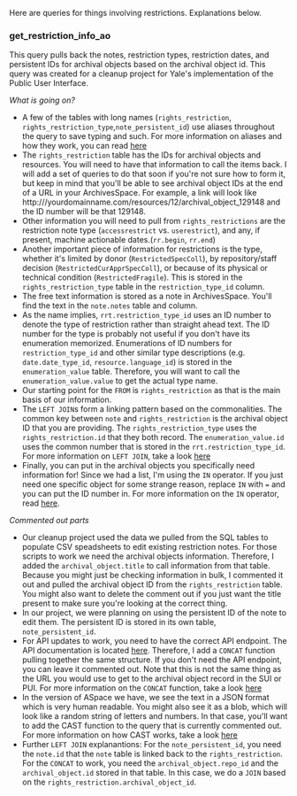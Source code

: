 Here are queries for things involving restrictions. Explanations below.

### get_restriction_info_ao
This query pulls back the notes, restriction types, restriction dates, and persistent IDs for archival objects based on the archival object id. This query was created for a cleanup project for Yale's implementation of the Public User Interface.

*What is going on?*
+ A few of the tables with long names (`rights_restriction`, `rights_restriction_type`,`note_persistent_id`) use aliases throughout the query to save typing and such. For more information on aliases and how they work, you can read [here](https://www.w3schools.com/sql/sql_alias.asp "SQL Alias syntax")
+ The `rights_restriction` table has the IDs for archival objects and resources. You will need to have that information to call the items back. I will add a set of queries to do that soon if you're not sure how to form it, but keep in mind that you'll be able to see archival object IDs at the end of a URL in your ArchivesSpace. For example, a link will look like http:///yourdomainname.com/resources/12/archival_object_129148 and the ID number will be that 129148.
+ Other information you will need to pull from `rights_restrictions` are the restriction note type (`accessrestrict` vs. `userestrict`), and any, if present, machine actionable dates.(`rr.begin`, `rr.end`)
+ Another important piece of information for restrictions is the type, whether it's limited by donor (`RestrictedSpecColl`), by repository/staff decision (`RestrictedCurApprSpecColl`), or because of its physical or technical condition (`RestrictedFragile`). This is stored in the `rights_restriction_type` table in the `restriction_type_id` column.
+ The free text information is stored as a note in ArchivesSpace. You'll find the text in the `note.notes` table and column. 
+ As the name implies, `rrt.restriction_type_id` uses an ID number to denote the type of restriction rather than straight ahead text. The ID number for the type is probably not useful if you don't have its enumeration memorized. Enumerations of ID numbers for `restriction_type_id` and other similar type descriptions (e.g. `date.date_type_id`, `resource.language_id`) is stored in the `enumeration_value` table. Therefore, you will want to call the `enumeration_value.value` to get the actual type name. 
+ Our starting point for the `FROM` is `rights_restriction` as that is the main basis of our information.
+ The `LEFT JOIN`s form a linking pattern based on the commonalities. The common key between `note` and `rights_restriction` is the archival object ID that you are providing. The `rights_restriction_type` uses the `rights_restriction.id` that they both record. The `enumeration_value.id` uses the common number that is stored in the `rrt.restriction_type_id`. For more information on `LEFT JOIN`, take a look [here](https://www.w3schools.com/sql/sql_join_left.asp "SQL LEFT JOIN syntax")
+ Finally, you can put in the archival objects you specifically need information for! Since we had a list, I'm using the `IN` operator. If you just need one specific object for some strange reason, replace `IN` with `=` and you can put the ID number in. For more information on the `IN` operator, read [here](https://www.w3schools.com/sql/sql_in.asp "SQL IN operator"). 

*Commented out parts*
+ Our cleanup project used the data we pulled from the SQL tables to populate CSV speadsheets to edit existing restriction notes. For those scripts to work we need the archival objects information. Therefore, I added the `archival_object.title` to call information from that table. Because you might just be checking information in bulk, I commented it out and pulled the archival object ID from the `rights_restriction` table. You might also want to delete the comment out if you just want the title present to make sure you're looking at the correct thing.
+ In our project, we were planning on using the persistent ID of the note to edit them. The persistent ID is stored in its own table, `note_persistent_id`. 
+ For API updates to work, you need to have the correct API endpoint. The API documentation is located [here](http://archivesspace.github.io/archivesspace/api/ "ArchivesSpace API Reference"). Therefore, I add a `CONCAT` function pulling together the same structure. If you don't need the API endpoint, you can leave it commented out. Note that this is not the same thing as the URL you would use to get to the archival object record in the SUI or PUI. For more information on the `CONCAT` function, take a look [here](https://www.w3schools.com/sql/func_mysql_concat.asp "SQL CONCAT function")
+ In the version of ASpace we have, we see the text in a JSON format which is very human readable. You might also see it as a blob, which will look like a random string of letters and numbers. In that case, you'll want to add the CAST function to the query that is currently commented out. For more information on how CAST works, take a look [here](https://www.w3schools.com/sql/func_sqlserver_cast.asp "SQL CAST function")
+ Further `LEFT JOIN` explanantions:  For the `note_persistent_id`, you need the `note.id` that the `note` table is linked back to the `rights_restriction`. For the `CONCAT` to work, you need the `archival_object.repo_id` and the `archival_object.id` stored in that table. In this case, we do a `JOIN` based on the `rights_restriction.archival_object_id`. 
